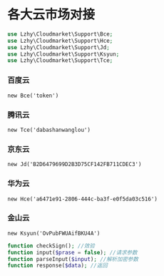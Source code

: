 # 各大云市场对接

```php
use Lzhy\Cloudmarket\Support\Bce;
use Lzhy\Cloudmarket\Support\Hce;
use Lzhy\Cloudmarket\Support\Jd;
use Lzhy\Cloudmarket\Support\Ksyun;
use Lzhy\Cloudmarket\Support\Tce;
```

### 百度云
`new Bce('token')`
### 腾讯云
`new Tce('dabashanwanglou')`
### 京东云
`new Jd('B2D6479699D2B3D75CF142FB711CDEC3')`
### 华为云
`new Hce('a6471e91-2806-444c-ba3f-e0f5da03c516')`
### 金山云
`new Ksyun('OvPubFWUAifBKU4A')`


```php
function checkSign(); //效验
function input($prase = false); //请求参数
function parseInput($input); //解析加密参数
function response($data); //返回
```